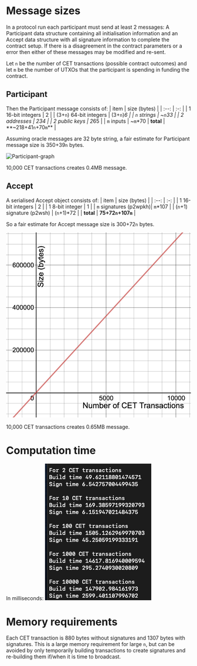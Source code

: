 # Message sizes

In a protocol run each participant must send at least 2 messages: A Participant data structure containing all initialisation information and an Accept data structure with all signature information to complete the contract setup. If there is a disagreement in the contract parameters or a error then either of these messages may be modified and re-sent.


Let `n` be the number of CET transactions (possible contract outcomes) and let `m` be the number of UTXOs that the participant is spending in funding the contract.

## Participant

Then the Participant message consists of:
| item | size (bytes) |
| :--: | :-: |
| 1 16-bit integers | 2 |
| (3+`n`) 64-bit integers | (3+`n`)*6 |
| `n` strings | ~`n`*33 |
| 2 addresses | 2*34 |
| 2 public keys | 2*65 |
| `m` inputs | ~`m`*70
| **total** | **~218+41`n`+70`m`** |


Assuming oracle messages are 32 byte string, a fair estimate for Participant message size is 350+39`n` bytes.

![Participant-graph](participant_graph.png)

10,000 CET transactions creates 0.4MB message.

## Accept

A serialised Accept object consists of:
| item | size (bytes) |
| :--: | :-: |
| 1 16-bit integers | 2 |
| 1 8-bit integer | 1 |
| `m` signatures (p2wpkh)| `m`*107 |
| (`n`+1) signature (p2wsh) | (`n`+1)*72 |
| **total** | **75+72`n`+107`m`** |

So a fair estimate for Accept message size is 300+72`n` bytes.

![Accept-graph](accept_graph.png)

10,000 CET transactions creates 0.65MB message.

# Computation time

In milliseconds:
![computation times](computation_time.png)

# Memory requirements
Each CET transaction is 880 bytes without signatures and 1307 bytes with signatures.
This is a large memory requirement for large `n`, but can be avoided by only temporarily building transactions to create signatures and re-building them if/when it is time to broadcast.
